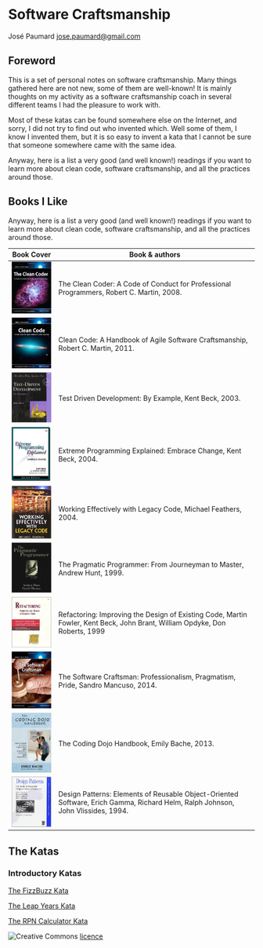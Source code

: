 # Software Craftsmanship
José Paumard <jose.paumard@gmail.com>

## Foreword

This is a set of personal notes on software craftsmanship. Many things gathered here are not new, some of them are well-known! It is mainly thoughts on my activity as a software craftsmanship coach in several different teams I had the pleasure to work with.

Most of these katas can be found somewhere else on the Internet, and sorry, I did not try to find out who invented which. Well some of them, I know I invented them, but it is so easy to invent a kata that I cannot be sure that someone somewhere came with the same idea.

Anyway, here is a list a very good (and well known!) readings if you want to learn more about clean code, software craftsmanship, and all the practices around those.

## Books I Like
Anyway, here is a list a very good (and well known!) readings if you want to learn more about clean code, software craftsmanship, and all the practices around those.

Book Cover | Book & authors
-----------|--------------
![Clean coder](/images/clean-coder.jpg)                   |The Clean Coder: A Code of Conduct for Professional Programmers, Robert C. Martin, 2008.
![Clean code](/images/clean-code.jpg)                     |Clean Code: A Handbook of Agile Software Craftsmanship, Robert C. Martin, 2011.
![TDD by example](/images/TDD-by-examples.jpg)            |Test Driven Development: By Example, Kent Beck, 2003.
![Xtreme programming](/images/xtreme-prog.jpg)            |Extreme Programming Explained: Embrace Change, Kent Beck, 2004.
![Legacy code](/images/legacy-code.jpg)                   |Working Effectively with Legacy Code, Michael Feathers, 2004.
![Pragmatic programmer](/images/pragmatic-programmer.jpg) |The Pragmatic Programmer: From Journeyman to Master, Andrew Hunt, 1999.
![Refactoring](/images/refactoring.jpg)                   |Refactoring: Improving the Design of Existing Code, Martin Fowler, Kent Beck, John Brant, William Opdyke, Don Roberts, 1999
![Software crafstmanship](/images/software-craftsman.jpg) |The Software Craftsman: Professionalism, Pragmatism, Pride, Sandro Mancuso, 2014.
![Coding dojo](/images/coding-dojo.jpg)                   |The Coding Dojo Handbook, Emily Bache, 2013.
![Design patterns](/images/design-pattern.jpg)            |Design Patterns: Elements of Reusable Object-Oriented Software, Erich Gamma, Richard Helm, Ralph Johnson, John Vlissides, 1994.

## The Katas

### Introductory Katas

[The FizzBuzz Kata](/katas/introductory/fizzbuzz-kata.html)

[The Leap Years Kata](/katas/introductory/leapyears-kata.html)

[The RPN Calculator Kata](/katas/introductory/rpncalculator-kata.html)


![Creative Commons](https://i.creativecommons.org/l/by-nc-sa/4.0/88x31.png) [licence](http://creativecommons.org/licenses/by-nc-sa/4.0/)

